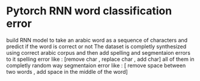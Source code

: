 # Pytorch RNN word classification error
build RNN model to take an arabic word as a sequence of characters and predict if the word is correct or not
The dataset is completly synthesized using correct arabic corpus and then add spelling and segmentaion errors to it
spelling error like : [remove char , replace char , add char]  all of them in completly random way
segmentaion error like : [ remove space between two words , add space in the middle of the word]


